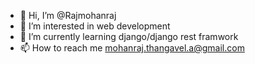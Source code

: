 - 👋 Hi, I’m @Rajmohanraj
- 👀 I’m interested in web development
- 🌱 I’m currently learning django/django rest framwork
- 📫 How to reach me  mohanraj.thangavel.a@gmail.com

<!---
Rajmohanraj/Rajmohanraj is a ✨ special ✨ repository because its `README.md` (this file) appears on your GitHub profile.
You can click the Preview link to take a look at your changes.
--->
